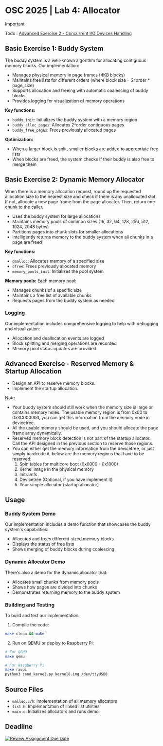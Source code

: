 # OSC 2025 | Lab 4: Allocator
> [!IMPORTANT]
> Todo :
> [Advanced Exercise 2 - Concurrent I/O Devices Handling](#advanced-exercise-2---reserved-memory-&-startup-allocation)

## Basic Exercise 1: Buddy System

The buddy system is a well-known algorithm for allocating contiguous memory blocks. Our implementation:

- Manages physical memory in page frames (4KB blocks)
- Maintains free lists for different orders (where block size = 2^order * page_size)
- Supports allocation and freeing with automatic coalescing of buddy blocks
- Provides logging for visualization of memory operations

**Key functions:**
- `buddy_init`: Initializes the buddy system with a memory region
- `buddy_alloc_pages`: Allocates 2^order contiguous pages
- `buddy_free_pages`: Frees previously allocated pages

**Optimization:**
- When a larger block is split, smaller blocks are added to appropriate free lists
- When blocks are freed, the system checks if their buddy is also free to merge them

## Basic Exercise 2: Dynamic Memory Allocator

When there is a memory allocation request, round up the requested allocation size to the nearest size and check if there is any unallocated slot. If not, allocate a new page frame from the page allocator. Then, return one chunk to the caller. 

- Uses the buddy system for large allocations
- Maintains memory pools of common sizes (16, 32, 64, 128, 256, 512, 1024, 2048 bytes)
- Partitions pages into chunk slots for smaller allocations
- Intelligently returns memory to the buddy system when all chunks in a page are freed

**Key functions:**
- `dmalloc`: Allocates memory of a specified size
- `dfree`: Frees previously allocated memory
- `memory_pools_init`: Initializes the pool system

**Memory pools:**
Each memory pool:
- Manages chunks of a specific size
- Maintains a free list of available chunks
- Requests pages from the buddy system as needed

### Logging

Our implementation includes comprehensive logging to help with debugging and visualization:
- Allocation and deallocation events are logged
- Block splitting and merging operations are recorded
- Memory pool status updates are provided

## Advanced Exercise - Reserved Memory & Startup Allocation
* Design an API to reserve memory blocks.
* Implement the startup allocation.
> [!NOTE]
> * Your buddy system should still work when the memory size is large or contains memory holes. The usable memory region is from 0x00 to 0x3C000000, you can get this information from the memory node in devicetree.
> * All the usable memory should be used, and you should allocate the page frame array dynamically.
> * Reserved memory block detection is not part of the startup allocator. Call the API designed in the previous section to reserve those regions.
> * You can either get the memory information from the devicetree, or just simply hardcode it, below are the memory regions that have to be reserved:
>   1. Spin tables for multicore boot (0x0000 - 0x1000)
>   2. Kernel image in the physical memory
>   3. Initramfs
>   4. Devicetree (Optional, if you have implement it)
>   5. Your simple allocator (startup allocator)




## Usage

### Buddy System Demo

Our implementation includes a demo function that showcases the buddy system's capabilities:
- Allocates and frees different-sized memory blocks
- Displays the status of free lists
- Shows merging of buddy blocks during coalescing

### Dynamic Allocator Demo

There's also a demo for the dynamic allocator that:
- Allocates small chunks from memory pools
- Shows how pages are divided into chunks
- Demonstrates returning memory to the buddy system

### Building and Testing

To build and test our implementation:

1. Compile the code:
```bash
make clean && make
```

2. Run on QEMU or deploy to Raspberry Pi:
```bash
# For QEMU
make qemu

# For Raspberry Pi
make raspi
python3 send_kernel.py kernel8.img /dev/ttyUSB0
```

## Source Files

- `malloc.c/h`: Implementation of all memory allocators
- `list.h`: Implementation of linked list utilities
- `main.c`: Initializes allocators and runs demo

## Deadline
[![Review Assignment Due Date](https://classroom.github.com/assets/deadline-readme-button-22041afd0340ce965d47ae6ef1cefeee28c7c493a6346c4f15d667ab976d596c.svg)](https://classroom.github.com/a/V5oTyLCK)
